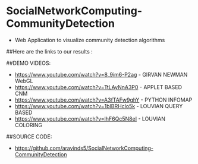 # SocialNetworkComputing-CommunityDetection
* Web Application to visualize community detection algorithms

##Here are the links to our results :

##DEMO VIDEOS:
* https://www.youtube.com/watch?v=8_9im6-P2ag      -   GIRVAN NEWMAN WebGL
* https://www.youtube.com/watch?v=TtLAyNnA3P0       -   APPLET BASED CNM
* https://www.youtube.com/watch?v=A3fTAFw9ghY       -   PYTHON INFOMAP
* https://www.youtube.com/watch?v=1bIBRHclo5k       -   LOUVIAN QUERY BASED
* https://www.youtube.com/watch?v=IhF6Qc5N8eI       -   LOUVIAN COLORING 


##SOURCE CODE:
* https://github.com/aravinds5/SocialNetworkComputing-CommunityDetection
